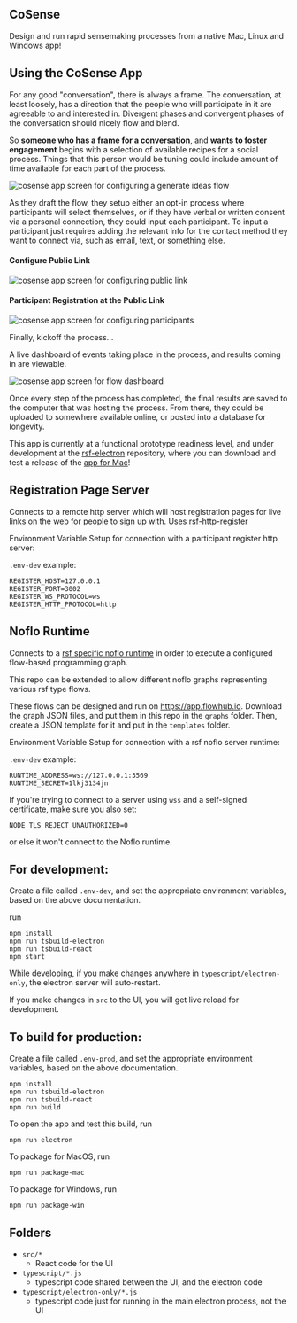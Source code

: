 ## CoSense

Design and run rapid sensemaking processes from a native Mac, Linux and Windows app!

## Using the CoSense App

For any good "conversation", there is always a frame. The conversation, at least loosely, has a direction that the people who will participate in it are agreeable to and interested in. Divergent phases and convergent phases of the conversation should nicely flow and blend.

So **someone who has a frame for a conversation**, and **wants to foster engagement** begins with a selection of available recipes for a social process. Things that this person would be tuning could include amount of time available for each part of the process.

![cosense app screen for configuring a generate ideas flow](https://raw.githubusercontent.com/rapid-sensemaking-framework/noflo-rsf/master/screenshots/rsf-electron.png)

As they draft the flow, they setup either an opt-in process where participants will select themselves, or if they have verbal or written consent via a personal connection, they could input each participant. To input a participant just requires adding the relevant info for the contact method they want to connect via, such as email, text, or something else.

#### Configure Public Link
![cosense app screen for configuring public link](https://raw.githubusercontent.com/rapid-sensemaking-framework/noflo-rsf/master/screenshots/cosense-configure-public-link.png)

#### Participant Registration at the Public Link
![cosense app screen for configuring participants](https://raw.githubusercontent.com/rapid-sensemaking-framework/noflo-rsf/master/screenshots/participant-register.png)

Finally, kickoff the process...

A live dashboard of events taking place in the process, and results coming in are viewable. 

![cosense app screen for flow dashboard](https://raw.githubusercontent.com/rapid-sensemaking-framework/noflo-rsf/master/screenshots/cosense-flow-dashboard.png)

Once every step of the process has completed, the final results are saved to the computer that was hosting the process. From there, they could be uploaded to somewhere available online, or posted into a database for longevity.

This app is currently at a functional prototype readiness level, and under development at the [rsf-electron](https://github.com/rapid-sensemaking-framework/rsf-electron) repository, where you can download and test a release of the [app for Mac](https://github.com/rapid-sensemaking-framework/rsf-electron/releases)!


## Registration Page Server

Connects to a remote http server which will host registration pages for live links on the web for people to sign up with. Uses [rsf-http-register](https://github.com/rapid-sensemaking-framework/rsf-http-register)

Environment Variable Setup for connection with a participant register http server:

`.env-dev` example:

```
REGISTER_HOST=127.0.0.1
REGISTER_PORT=3002
REGISTER_WS_PROTOCOL=ws
REGISTER_HTTP_PROTOCOL=http
```


## Noflo Runtime

Connects to a [rsf specific noflo runtime](https://github.com/rapid-sensemaking-framework/noflo-rapid-sensemaking-server) in order to execute a configured flow-based programming graph.

This repo can be extended to allow different noflo graphs representing various rsf type flows.

These flows can be designed and run on https://app.flowhub.io. Download the graph JSON files, and put them in this repo in the `graphs` folder. Then, create a JSON template for it and put in the `templates` folder.

Environment Variable Setup for connection with a rsf noflo server runtime:

`.env-dev` example:

```
RUNTIME_ADDRESS=ws://127.0.0.1:3569
RUNTIME_SECRET=1lkj3134jn
```
If you're trying to connect to a server using `wss` and a self-signed certificate, make sure you also set:
```
NODE_TLS_REJECT_UNAUTHORIZED=0
```
or else it won't connect to the Noflo runtime.

## For development:

Create a file called `.env-dev`, and set the appropriate environment variables, based on the above documentation.

run

```
npm install
npm run tsbuild-electron
npm run tsbuild-react
npm start
```

While developing, if you make changes anywhere in `typescript/electron-only`, the electron server will auto-restart.

If you make changes in `src` to the UI, you will get live reload for development.

## To build for production:

Create a file called `.env-prod`, and set the appropriate environment variables, based on the above documentation.

```
npm install
npm run tsbuild-electron
npm run tsbuild-react
npm run build
```

To open the app and test this build, run

```
npm run electron
```

To package for MacOS, run

```
npm run package-mac
```

To package for Windows, run

```
npm run package-win
```

## Folders

- `src/*`
  - React code for the UI
- `typescript/*.js`
  - typescript code shared between the UI, and the electron code
- `typescript/electron-only/*.js`
  - typescript code just for running in the main electron process, not the UI
